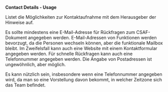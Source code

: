 **Contact Details - Usage**

Listet die Möglichkeiten zur Kontaktaufnahme mit dem Herausgeber der Hinweise auf.

Es sollte mindestens eine E-Mail-Adresse für Rückfragen zum CSAF-Dokument angegeben werden.
E-Mail-Adressen von Funktionen werden bevorzugt, da die Personen wechseln können, aber die funktionale Mailbox bleibt.
Im Zweifelsfall kann auch eine Website mit einem Kontaktformular angegeben werden.
Für schnelle Rückfragen kann auch eine Telefonnummer angegeben werden.
Die Angabe von Postadressen ist ungewöhnlich, aber möglich.

Es kann nützlich sein, insbesondere wenn eine Telefonnummer angegeben wird, da man so eine Vorstellung davon bekommt, in welcher Zeitzone sich das Team befindet.